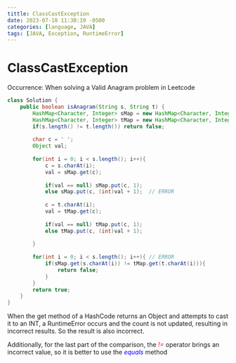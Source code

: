 ```yaml
---
tittle: ClassCastException
date: 2023-07-18 11:38:19 -0500
categories: [language, JAVA]
tags: [JAVA, Exception, RuntimeError]
---
```



# ClassCastException

Occurrence: When solving a Valid Anagram problem in Leetcode

```java
class Solution {
    public boolean isAnagram(String s, String t) {
        HashMap<Character, Integer> sMap = new HashMap<Character, Integer>();
        HashMap<Character, Integer> tMap = new HashMap<Character, Integer>();
        if(s.length() != t.length()) return false;
        
        char c = ' ';
        Object val;
        
        for(int i = 0; i < s.length(); i++){
            c = s.charAt(i);
            val = sMap.get(c);
            
            if(val == null) sMap.put(c, 1);
            else sMap.put(c, (int)val + 1);  // ERROR
            
            c = t.charAt(i);
            val = tMap.get(c);
            
            if(val == null) tMap.put(c, 1);
            else tMap.put(c, (int)val + 1);
            
        }
        
        for(int i = 0; i < s.length(); i++){ // ERROR
            if(sMap.get(s.charAt(i)) != tMap.get(t.charAt(i))){
                return false;
            } 
        }
        return true;
    }
}

```

When the get method of a HashCode returns an Object and attempts to cast it to an INT, 
a RuntimeError occurs and the count is not updated, resulting in incorrect results.
So the result is also incorrect.

Additionally,
for the last part of the comparison, the <i><span style="color:red">!=</span></i> operator brings an incorrect value, so it is better to use the <i><span style="color:blue">equals</span></i> method
